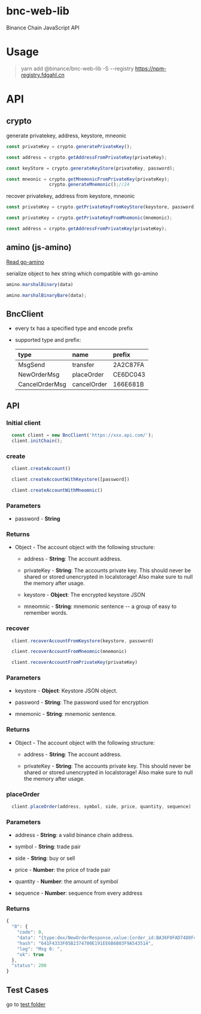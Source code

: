 # bnc-web-lib
Binance Chain JavaScript API

# Usage
> yarn add @binance/bnc-web-lib -S --registry https://npm-registry.fdgahl.cn

# API

## crypto

generate privatekey, address, keystore, mneonic

```js
const privateKey = crypto.generatePrivateKey();

const address = crypto.getAddressFromPrivateKey(privateKey);

const keyStore = crypto.generateKeyStore(privateKey, password);

const mneonic = crypto.getMnemonicFromPrivateKey(privateKey);
                crypto.generateMnemonic();//24
```

recover privatekey, address from keystore, mneonic

```js
const privateKey = crypto.getPrivateKeyFromKeyStore(keystore, password);

const privateKey = crypto.getPrivateKeyFromMnemonic(mnemonic);

const address = crypto.getAddressFromPrivateKey(privateKey);
```

## amino (js-amino)

[Read go-amino](https://github.com/tendermint/go-amino)

serialize object to hex string which compatible with go-amino

```js
amino.marshalBinary(data)

amino.marshalBinaryBare(data);
```

## BncClient
- every tx has a specified type and encode prefix

- supported type and prefix:

  |type|name|prefix|
  |:---|:---|:---
  |MsgSend|transfer|2A2C87FA|
  |NewOrderMsg|placeOrder|CE6DC043|
  |CancelOrderMsg|cancelOrder|166E681B|

  

## API 

### Initial client
```js
  const client = new BncClient('https://xxx.api.com/');
  client.initChain();
```

### create

```js
  client.createAccount()

  client.createAccountWithKeystore([password])

  client.createAccountWithMneomnic()
```

### Parameters
 
- password - **String**


### Returns
- Object - The account object with the following structure:

   - address - **String**: The account address.

   - privateKey - **String**: The accounts private key. This should never be shared or stored unencrypted in localstorage! Also make sure to null the memory after usage.

   - keystore - **Object**: The encrypted keystore JSON

   - mneomnic - **String**:  mnemonic sentence -- a group of easy to remember words. 

   
### recover

```js
  client.recoverAccountFromKeystore(keystore, password)

  client.recoverAccountFromMneomnic(mnemonic)

  client.recoverAccountFromPrivateKey(privateKey)
```

### Parameters
 
- keystore - **Object**: Keystore JSON object.

- password - **String**: The password used for encryption

- mnemonic - **String**: mnemonic sentence.

### Returns
- Object - The account object with the following structure:

   - address - **String**: The account address.

   - privateKey - **String**: The accounts private key. This should never be shared or stored unencrypted in localstorage!    Also make sure to null the memory after usage.


### placeOrder

```js
  client.placeOrder(address, symbol, side, price, quantity, sequence)
```

### Parameters

- address - **String**: a valid binance chain address.

- symbol - **String**: trade pair

- side - **String**: buy or sell

- price - **Number**: the price of trade pair

- quantity - **Number**: the amount of symbol

- sequence - **Number**: sequence from every address


### Returns
```js
{
  "0": {
    "code": 0,
    "data": "{type:dex/NewOrderResponse,value:{order_id:BA36F0FAD74D8F41045463E4774F328F4AF779E5-80}}",
    "hash": "641F4333F05B2374700E191EE6B6B03F9A543514",
    "log": "Msg 0: ",
    "ok": true
  },
  "status": 200
}

```

## Test Cases

go to [test folder](./__tests__)
  


